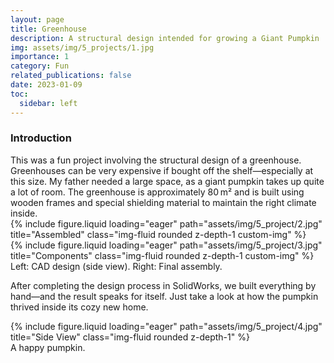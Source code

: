 ```yaml
---
layout: page
title: Greenhouse
description: A structural design intended for growing a Giant Pumpkin
img: assets/img/5_projects/1.jpg
importance: 1
category: Fun
related_publications: false
date: 2023-01-09
toc:
  sidebar: left
---
```


<h3>Introduction</h3>
This was a fun project involving the structural design of a greenhouse. Greenhouses can be very expensive if bought off the shelf—especially at this size. My father needed a large space, as a giant pumpkin takes up quite a lot of room. The greenhouse is approximately 80 m² and is built using wooden frames and special shielding material to maintain the right climate inside.

<div class="row">
    <div class="col-sm mt-3 mt-md-0">
        {% include figure.liquid loading="eager" path="assets/img/5_project/2.jpg" title="Assembled" class="img-fluid rounded z-depth-1 custom-img" %}
    </div>
    <div class="col-sm mt-3 mt-md-0">
        {% include figure.liquid loading="eager" path="assets/img/5_project/3.jpg" title="Components" class="img-fluid rounded z-depth-1 custom-img" %}
    </div>
</div>
<div class="caption">
    Left: CAD design (side view). Right: Final assembly.
</div>

After completing the design process in SolidWorks, we built everything by hand—and the result speaks for itself. Just take a look at how the pumpkin thrived inside its cozy new home.

<div class="row">
    <div class="col-sm mt-3 mt-md-0">
        {% include figure.liquid loading="eager" path="assets/img/5_project/4.jpg" title="Side View" class="img-fluid rounded z-depth-1" %}
    </div>
</div>
<div class="caption">
    A happy pumpkin.
</div>
